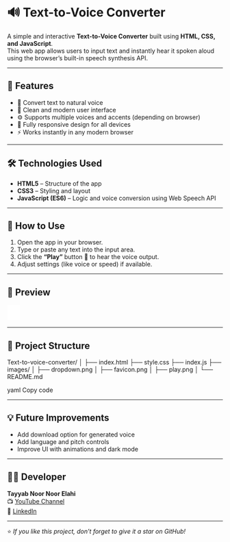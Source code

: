 # 🔊 Text-to-Voice Converter

A simple and interactive **Text-to-Voice Converter** built using **HTML, CSS, and JavaScript**.  
This web app allows users to input text and instantly hear it spoken aloud using the browser’s built-in speech synthesis API.

---

## 🌟 Features
- 🎤 Convert text to natural voice
- 🌈 Clean and modern user interface
- ⚙️ Supports multiple voices and accents (depending on browser)
- 📱 Fully responsive design for all devices
- ⚡ Works instantly in any modern browser

---

## 🛠️ Technologies Used
- **HTML5** – Structure of the app  
- **CSS3** – Styling and layout  
- **JavaScript (ES6)** – Logic and voice conversion using Web Speech API

---

## 🚀 How to Use
1. Open the app in your browser.  
2. Type or paste any text into the input area.  
3. Click the **“Play”** button 🎵 to hear the voice output.  
4. Adjust settings (like voice or speed) if available.  

---

## 📸 Preview
![App Screenshot](images/play.png)

---

## 📂 Project Structure
Text-to-voice-converter/
│
├── index.html
├── style.css
├── index.js
├── images/
│ ├── dropdown.png
│ ├── favicon.png
│ ├── play.png
│
└── README.md

yaml
Copy code

---

## 💡 Future Improvements
- Add download option for generated voice  
- Add language and pitch controls  
- Improve UI with animations and dark mode  

---

## 👨‍💻 Developer
**Tayyab Noor Noor Elahi**  
📺 [YouTube Channel](https://www.youtube.com/@green_animation_tayyab)  
💼 [LinkedIn](https://www.linkedin.com/in/tayyab-noor-noor-elahi-11a295364)

---

⭐ *If you like this project, don’t forget to give it a star on GitHub!*
